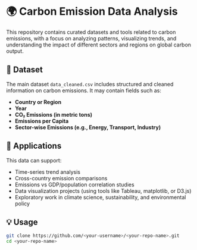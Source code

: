 # 🌍 Carbon Emission Data Analysis

This repository contains curated datasets and tools related to carbon emissions, with a focus on analyzing patterns, visualizing trends, and understanding the impact of different sectors and regions on global carbon output.

## 📁 Dataset

The main dataset `data_cleaned.csv` includes structured and cleaned information on carbon emissions. It may contain fields such as:

- **Country or Region**
- **Year**
- **CO₂ Emissions (in metric tons)**
- **Emissions per Capita**
- **Sector-wise Emissions (e.g., Energy, Transport, Industry)**



## 🧪 Applications

This data can support:
- Time-series trend analysis
- Cross-country emission comparisons
- Emissions vs GDP/population correlation studies
- Data visualization projects (using tools like Tableau, matplotlib, or D3.js)
- Exploratory work in climate science, sustainability, and environmental policy

## 💡 Usage

```bash
git clone https://github.com/<your-username>/<your-repo-name>.git
cd <your-repo-name>

